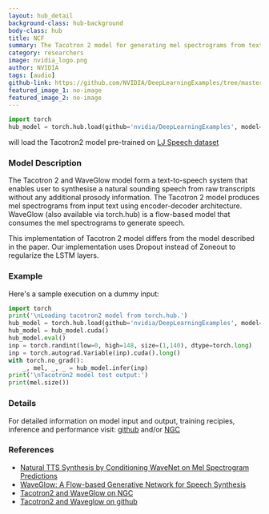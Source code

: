 ```yaml
---
layout: hub_detail
background-class: hub-background
body-class: hub
title: NCF
summary: The Tacotron 2 model for generating mel spectrograms from text
category: researchers
image: nvidia_logo.png
author: NVIDIA
tags: [audio]
github-link: https://github.com/NVIDIA/DeepLearningExamples/tree/master/PyTorch/SpeechSynthesis/Tacotron2
featured_image_1: no-image
featured_image_2: no-image
---
```


```python
import torch
hub_model = torch.hub.load(github='nvidia/DeepLearningExamples', model='nvidia_tacotron2')
```
will load the Tacotron2 model pre-trained on [LJ Speech dataset](https://keithito.com/LJ-Speech-Dataset/)

### Model Description

The Tacotron 2 and WaveGlow model form a text-to-speech system that enables user to synthesise a natural sounding speech from raw transcripts without any additional prosody information. The Tacotron 2 model produces mel spectrograms from input text using encoder-decoder architecture. WaveGlow (also available via torch.hub) is a flow-based model that consumes the mel spectrograms to generate speech.

This implementation of Tacotron 2 model differs from the model described in the paper. Our implementation uses Dropout instead of Zoneout to regularize the LSTM layers.

### Example

Here's a sample execution on a dummy input:

```python
import torch
print('\nLoading tacotron2 model from torch.hub.')
hub_model = torch.hub.load(github='nvidia/DeepLearningExamples', model='nvidia_tacotron2')
hub_model = hub_model.cuda()
hub_model.eval()
inp = torch.randint(low=0, high=148, size=(1,140), dtype=torch.long)
inp = torch.autograd.Variable(inp).cuda().long()
with torch.no_grad():
    _, mel, _, _ = hub_model.infer(inp)
print('\nTacotron2 model test output:')
print(mel.size())
```

### Details
For detailed information on model input and output, training recipies, inference and performance visit: [github](https://github.com/NVIDIA/DeepLearningExamples/tree/master/PyTorch/SpeechSynthesis/Tacotron2) and/or [NGC](https://ngc.nvidia.com/catalog/model-scripts/nvidia:tacotron_2_and_waveglow_for_pytorch)

### References

 - [Natural TTS Synthesis by Conditioning WaveNet on Mel Spectrogram Predictions](https://arxiv.org/abs/1712.05884)
 - [WaveGlow: A Flow-based Generative Network for Speech Synthesis](https://arxiv.org/abs/1811.00002)
 - [Tacotron2 and WaveGlow on NGC](https://ngc.nvidia.com/catalog/model-scripts/nvidia:tacotron_2_and_waveglow_for_pytorch)
 - [Tacotron2 and Waveglow on github](https://github.com/NVIDIA/DeepLearningExamples/tree/master/PyTorch/SpeechSynthesis/Tacotron2)

